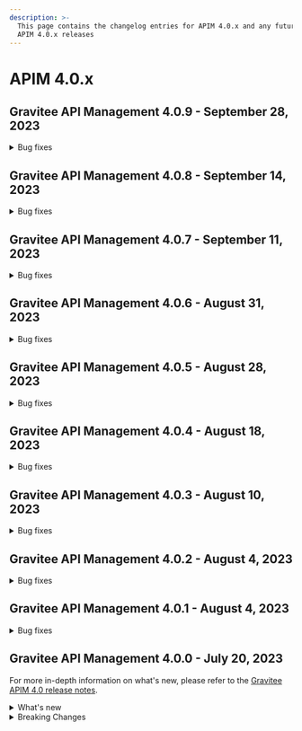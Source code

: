 ```yaml
---
description: >-
  This page contains the changelog entries for APIM 4.0.x and any future patch
  APIM 4.0.x releases
---
```


# APIM 4.0.x

## Gravitee API Management 4.0.9 - September 28, 2023

<details>

<summary>Bug fixes</summary>

**Gateway**

* 401 Error with OAuth2 plan after API synchronization [#9251](https://github.com/gravitee-io/issues/issues/9251)
* Metrics for long running connection reported only once closed [#9259](https://github.com/gravitee-io/issues/issues/9259)
* Metrics timers for message API request are not set [#9263](https://github.com/gravitee-io/issues/issues/9263)

**Console**

* Deprecated API is displayed as Published on Dashboard (CE only), Published appears twice [#9249](https://github.com/gravitee-io/issues/issues/9249)
* API Status shows a default API picture icon instead of the configured one [#9250](https://github.com/gravitee-io/issues/issues/9250)
* DCR Provider Does Not Appear in UI [#9257](https://github.com/gravitee-io/issues/issues/9257)

**Other**

* Mock Policy - Example value is not correct when the GET method returns an array [#6289](https://github.com/gravitee-io/issues/issues/6289)
* \[MQTT5.x] Improve security choice [#9173](https://github.com/gravitee-io/issues/issues/9173)
* No flow in Design API [#9242](https://github.com/gravitee-io/issues/issues/9242)
* Remove SMTP default example configuration in Helm [#9243](https://github.com/gravitee-io/issues/issues/9243)
* Allow ingress wildcard in Helm chart [#9246](https://github.com/gravitee-io/issues/issues/9246)
* Getting 400 bad requests and random timeouts APIM version 3.20.14 [#9266](https://github.com/gravitee-io/issues/issues/9266)

</details>

## Gravitee API Management 4.0.8 - September 14, 2023

<details>

<summary>Bug fixes</summary>

**Management API**

* Path with ":\*" in path mappings is breaking down the environment [#9214](https://github.com/gravitee-io/issues/issues/9214)
* Upgrade Guava to `32.1.2-jre` [#9223](https://github.com/gravitee-io/issues/issues/9223)
* Add support for MTLS certificate-bound tokens verification in the JWT policy

</details>

## Gravitee API Management 4.0.7 - September 11, 2023

<details>

<summary>Bug fixes</summary>

**Gateway**

* Do not consider semicolon as query param separator [#9131](https://github.com/gravitee-io/issues/issues/9131)
* Gateway defaults to v3 execution mode while APIM defaults to v4 [#9217](https://github.com/gravitee-io/issues/issues/9217)
* APIs with `null` sharding tags shouldn't be deployed on Gateway with tags [#9219](https://github.com/gravitee-io/issues/issues/9219)

**Console**

* Restarting UI container leads to HTTP 301 [#9186](https://github.com/gravitee-io/issues/issues/9186)

</details>

## Gravitee API Management 4.0.6 - August 31, 2023

<details>

<summary>Bug fixes</summary>

**Gateway**

* Override Kafka topic using attribute isn't possible at the moment [#9201](https://github.com/gravitee-io/issues/issues/9201)

**Management API**

* Webhook Notifier has hardcoded 200 value for status code and will not accept other 20x codes [#9096](https://github.com/gravitee-io/issues/issues/9096)

**Console**

* Service Discovery configuration isn't taken in account [#9152](https://github.com/gravitee-io/issues/issues/9152)
* Fix permissions for new ng routes [#9164](https://github.com/gravitee-io/issues/issues/9164)

</details>

## Gravitee API Management 4.0.5 - August 28, 2023

<details>

<summary>Bug fixes</summary>

**Management API**

* Primary owner can remove himself from application with Management API [#9171](https://github.com/gravitee-io/issues/issues/9171)
* v4 API analytics sampling not mapped on get or export [#9203](https://github.com/gravitee-io/issues/issues/9203)

**Console**

* A right-click on an item link in the side navigation menu does not allow "open in a new tab" [#9146](https://github.com/gravitee-io/issues/issues/9146)
* 503 errors when tenants are specified [#9176](https://github.com/gravitee-io/issues/issues/9176)
* Redeploy banner not shown when new plan published [#9200](https://github.com/gravitee-io/issues/issues/9200)

**Other**

* ElasticSearch configuration for keystore certs and keys not mapped correctly [#9208](https://github.com/gravitee-io/issues/issues/9208)

</details>

## Gravitee API Management 4.0.4 - August 18, 2023

<details>

<summary>Bug fixes</summary>

**Management API**

* "Export as CSV" on Subscriptions only exports displayed values [#8965](https://github.com/gravitee-io/issues/issues/8965)
* Membership duplication ignores Primary Owner of source API and can create a duplicated membership in the new API [#9184](https://github.com/gravitee-io/issues/issues/9184)
* Page duplication does not update lastContributor attribute [#9185](https://github.com/gravitee-io/issues/issues/9185)

**Console**

* Console Analytics & Logs: 500 error is displayed when trying to view analytics and logs using a date range greater than 90 days [#6777](https://github.com/gravitee-io/issues/issues/6777)
* Health Check Active When Configured Globally but Not Enabled on the Endpoint [#9149](https://github.com/gravitee-io/issues/issues/9149)

**Other**

* Improve permission granulation for environment settings [#9150](https://github.com/gravitee-io/issues/issues/9150)

</details>

## Gravitee API Management 4.0.3 - August 10, 2023

<details>

<summary>Bug fixes</summary>

**Gateway**

* Snappy dependency error when calling Kafka API [#9181](https://github.com/gravitee-io/issues/issues/9181)

**Management API**

* Improve MongoDB indices [#9162](https://github.com/gravitee-io/issues/issues/9162)
* Improve v4 API import [#9163](https://github.com/gravitee-io/issues/issues/9163)
* DB upgrade fails on JDBC repositories 3.20.x to 4.x [#9182](https://github.com/gravitee-io/issues/issues/9182)

**Console**

* After creation of a plan, user should be redirected to the staging view [#9166](https://github.com/gravitee-io/issues/issues/9166)
* Subscription creation is not possible for APIs created with the Kubernetes Operator [#9175](https://github.com/gravitee-io/issues/issues/9175)

</details>

## Gravitee API Management 4.0.2 - August 4, 2023

<details>

<summary>Bug fixes</summary>

**Portal**

* Logout issue on portal [#9156](https://github.com/gravitee-io/issues/issues/9156)

**Other**

* API promotion fails if sharding tags applied on API [#9121](https://github.com/gravitee-io/issues/issues/9121)

</details>

## Gravitee API Management 4.0.1 - August 4, 2023

<details>

<summary>Bug fixes</summary>

**Gateway**

* Log exception parameter of execution failure [#9148](https://github.com/gravitee-io/issues/issues/9148)

**Management API**

* Dashboard for analytics is shown for all environments [#9058](https://github.com/gravitee-io/issues/issues/9058)
* First API export causes API desynchronization [#9059](https://github.com/gravitee-io/issues/issues/9059)
* Creating a plan on a v2 API leads to null values in the description [#9153](https://github.com/gravitee-io/issues/issues/9153)

</details>

## Gravitee API Management 4.0.0 - July 20, 2023

For more in-depth information on what's new, please refer to the [Gravitee APIM 4.0 release notes](../release-notes/apim-4.0.md).

<details>

<summary>What's new</summary>

**API Management Console**

* API List support for v4 APIs
* New API General page for for v4 APIs
* New support for configuring v4 APIs:
  * Dynamic Entrypoint configuration
  * Dynamic Endpoint configuration
  * Plan configuration
  * Subscription configuration

**API Creation Wizard**

* New API creation wizard that supports the Gravitee v4 API definition.
* v4 API Creation wizard support for the following Endpoints:
  * Kafka
  * MQTT
  * RabbitMQ (if using AMQP 0-9-1 protocol)
  * Mock
* v4 API Creation wizard support for the following Entrypoints:
  * WebSocket
  * Webhooks
  * Server-sent Events (SSE)
  * HTTP GET
  * HTTP POST
* Support for Gravitee protocol mediation in the new v4 API Creation Wizard
* New RabbitMQ endpoint

**Policy Design and Enforcement**

* New Policy Studio that supports v4 APIs
* v4 Policy Studio support for message-level policies
* v4 Policy Studio support for policy enforcement on publish and subscribe phases for pub/sub communication
* Made existing Gravitee policies enforceable for v4 APIs:
  * API key policy
  * JWT policy
  * Keyless policy
  * OAuth2 policy
  * JSON to JSON policy
  * JSON to XML policy
  * XML to JSON
  * Assign attributes policy
  * Latency policy
  * Circuit breaker policy
  * Retry policy
  * Cache policy
  * Transform headers policy
* New Cloud Events policy
* New serialization and deserialization policies
  * JSON to Avro policy
  * Avro to JSON policy

**Developer Portal**

* Configure Webhook subscription details in the Developer Portal (by the consumer/subscriber)

**Integrations**

* Datadog reporter

**Management API**

* v2 Management API that supports actions for v4 APIs

**Kubernetes Operator**

* Use the Kubernetes Operator as a Kubernetes ingress controller
* Maintain a unique custom resource definition (CRD) for your API across all Gravitee environments
* Manage application-level CRDs through the Gravitee Kubernetes Operator
* Define the ManagementContext for your CRD and control whether the API should be local or global

**MongoDB Migration Scripts**

* MongoDB migration scripts are now embedded and automatically executed when starting APIM. There is no longer a need to run JavaScript scripts manually.

</details>

<details>

<summary>Breaking Changes</summary>

**EE plugins**

* Starting with APIM 4.0, particular plugins are only available to enterprise customers. [See Gravitee APIM Enterprise Edition](../../overview/ee-vs-oss/) for additional information.

**Running APIM**

* APIM now requires a minimum of JDK 17.
* Starting with 4.0.0, there will no longer be enterprise tags (i.e. suffixed by `-ee`).
* Cluster managers are now available as plugins. Therefore, Hazelcast Cluster Manager has been removed from the default distribution.
* TLS 1.0 and TLS 1.1 protocols are disabled by default. You can still enable these protocols with the proper TCP SSL configuration of the Gateway:

{% code title="gravitee.yaml" %}
```yaml
http:
  ssl:
    tlsProtocols: TLSv1.0, TLSv1.1, TLSv1.2
```
{% endcode %}

or using environment variables:

```bash
GRAVITEE_HTTP_SSL_TLSPROTOCOLS=TLSv1.0,TLSv1.1,TLSv1.2
```

**Docker images**

To be compliant with [CIS\_Docker\_v1.5.0\_L1](https://www.tenable.com/audits/items/CIS\_Docker\_v1.5.0\_L1\_Docker\_Linux.audit:bdcea17ac365110218526796ae3095b1), the Docker images are now using a dedicated user: `graviteeio`.

This means that if you:

* Use the official images and deploy them to Kubernetes, nothing changes.
* Build your own Dockerfile based on Gravitee images, you must ensure the correct rights are set on the files and directories you add to the image.
* Deploy in `openshift`, you have to add the following configuration to your deployment:

```yaml
securityContext:
    runAsGroup: 1000
```

**Monitoring APIM**

* The name of the sync probe has been changed from `api-sync` to `sync-process` to make it explicit when all sync processes have been completed.
* The content of the sync handler has changed slightly to align with new concepts:
  * `initialDone`: `true` if the first initial synchronization is done
  * `counter`: The number of iterations
  * `nextSyncTime`: Time of the next synchronization
  * `lastOnError`: The latest synchronization with an error
  * `lastErrorMessage`: If `lastOnError` is `true`, the content of the error message
  * `totalOnErrors`: The number of iterations with an error
* v4 APIs currently only support the ElasticSearch reporter. If any other reporter is configured at the Gateway level, each v4 API call will produce an error log.
  * When using a different reporter, it remains possible to disable analytics on a per-API basis to avoid generating error logs for v4 APIs.

**Managing APIs**

*   The endpoint configuration is now split into:

    * A shared configuration that can be used at the group level
    * A configuration dedicated to the endpoint that can override the shared configuration.

    Existing v4 APIs need to be updated and reconfigured accordingly.
* An unused and outdated feature regarding file synchronization known as `localregistry` has been removed.
* Subscriptions with `type: SUBSCRIPTION` have been renamed to `type: PUSH`. Plans have a new field called `mode` that is `STANDARD` by default but needs to be `PUSH` for all Push plans.
  * A [mongo script](https://github.com/gravitee-io/gravitee-api-management/tree/master/gravitee-apim-repository/gravitee-apim-repository-mongodb/src/main/resources/scripts/4.0.0) is available to migrate the data in MongoDB.
* Jupiter mode has been replaced with the v4 emulation engine:
  * `jupiterModeEnabled` configuration has been removed and can no longer be disabled.
  * By default, any v2 API created or imported will emulate V4 Engine.
  * All new requests will use the new `HttpProtocolVerticle` introduced with the V4 engine. The old `ReactorVerticle` has been removed.
  * The default timeout is set to 30s for any request.
*   Security policies such as Keyless, ApiKey, JWT, and Oauth2 have been updated to return a simple Unauthorized message in case of an error. No additional details are provided to protect against a potential attacker. **This impacts both v2 and v4 APIs.** Error keys remain available for error templating. Here is a list of error keys by policy:

    **ApiKey**

    * API\_KEY\_MISSING
    * API\_KEY\_INVALID
    * JWT
      * JWT\_MISSING\_TOKEN
      * JWT\_INVALID\_TOKEN

    **Oauth2**

    * OAUTH2\_MISSING\_SERVER
    * OAUTH2\_MISSING\_HEADER
    * OAUTH2\_MISSING\_ACCESS\_TOKEN
    * OAUTH2\_INVALID\_ACCESS\_TOKEN
    * OAUTH2\_INVALID\_SERVER\_RESPONSE
    * OAUTH2\_INSUFFICIENT\_SCOPE
    * OAUTH2\_SERVER\_UNAVAILABLE
*   Plan selection has been changed to reflect the actual security applied on the API:

    **Keyless**

    * Will ignore any type of security (API key, Bearer token, etc.).
    * **If another plan has detected a security token, valid or invalid, all flows assigned to the Keyless plan will be ignored.**

    **API Key**

    * Retrieve the API key from the request header or query parameters (default header: `X-Gravitee-Api-Key` and default query parameter: `api-key`).
    * While it was previously ignored, **an empty API key is now considered invalid**.

    **JWT**

    * Retrieve JWT from `Authorization` header or query parameters.
    * Ignore empty `Authorization` header or any type other than Bearer.
    * While it was previously ignored, **an empty Bearer token is now considered invalid**.

    **OAuth2**

    * Retrieve OAuth2 from `Authorization` header or query parameters.
    * Ignore empty `Authorization` header or any type other than Bearer.
    * While it was previously ignored, **an empty Bearer token is now considered invalid**.
* Plugins are now overridden when duplicates (id/type) are found. The plugin zip file with the most recent modified time is kept and others are ignored. Notably, this allows `additionalPlugins` for Helm chart-based deployment to operate efficiently without the need to remove bundled plugins.
* The v4 API definition now expects a `FlowExecution` object instead of a `FlowMode` enumeration.
* The Gravitee Expression Language (EL) syntax to access custom API properties has changed from `{#properties}` to `{#api.properties}`.
* The `Endpoint` schema is now split into two schemas and the `Endpoint` object contains two string fields to manage both the configuration specific to the endpoint and the configuration that may be overridden from the `EndpointGroup`.
* Endpoint name and endpoint group name must be unique.
*   Analytics have been introduced and the old logging configuration has been moved. **For v4 APIs only**, a new `Analytics` object is available on the API allowing you to configure all aspects of analytics:

    ```json
    "analytics": {
      "enabled" : true|false,
      "logging": { ... },
      "messageSampling" : { ... }
    }
    ```
* The Webhook subscription configuration structure has changed.
* `ApiType` enumeration has been renamed: `SYNC` becomes `PROXY` and `ASYNC` becomes `MESSAGE`). v4 APIs and PUBLISH\_API events related to V4 APIs with old values may prevent the service to start properly. **The following script migrates data for MongoDB:**

```
print('Rename ApiType from SYNC & ASYNC to PROXY & MESSAGE');
// Override this variable if you use prefix
const prefix = "";

let apisCollection = db.getCollection(`${prefix}apis`);
apisCollection.find({"definitionVersion": "V4"}).forEach((api) => {
	if (api.type == "SYNC") {
		api.definition = api.definition.replace('"type" : "sync"', '"type" : "proxy"');
		api.type = "PROXY";
        	apisCollection.replaceOne({ _id: api._id }, api);
	}
	if (api.type == "ASYNC") {
		api.definition = api.definition.replace('"type" : "async"', '"type" : "message"');
		api.type = "MESSAGE";
	        apisCollection.replaceOne({ _id: api._id }, api);
	}
});


let eventsCollection = db.getCollection(`${prefix}events`);
eventsCollection.find({"type": "PUBLISH_API"}).forEach((event) => {

       event.payload = event.payload.replace('\\"type\\" : \\"sync\\"', '\\"type\\" : \\"proxy\\"');
       event.payload = event.payload.replace('\\"type\\" : \\"async\\"', '\\"type\\" : \\"message\\"');
	event.payload = event.payload.replace('"type" : "sync"', '"type" : "proxy"');
	event.payload = event.payload.replace('"type" : "async"', '"type" : "message"');
		
       eventsCollection.replaceOne({ _id: event._id }, event);
});
```

**Login Endpoint**

In previous versions, sending a POST request to `/user/login` without an `Authorization` header returned HTTP Response 200.

Starting with 4.0.0, if a POST request to `/user/login` does not have an `Authorization` header, it will receive an HTTP response 401 - Unauthorized.

</details>
